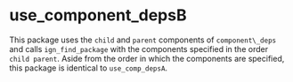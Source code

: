 # use\_component\_depsB

This package uses the `child` and `parent` components of `component\_deps`
and calls `ign_find_package` with the components specified
in the order `child parent`.
Aside from the order in which the components are specified,
this package is identical to `use_comp_depsA`.
